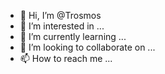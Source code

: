 - 👋 Hi, I’m @Trosmos
- 👀 I’m interested in ...
- 🌱 I’m currently learning ...
- 💞️ I’m looking to collaborate on ...
- 📫 How to reach me ...

<!---
Trosmos/Trosmos is a ✨ special ✨ repository because its `README.md` (this file) appears on your GitHub profile.
You can click the Preview link to take a look at your changes.
--->
